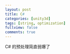 ```yaml
---
layout: post
title: C# 
categories: [unity3d]
tags: [string, optimization]
fullview: false
comments: true
---
```



C# 的预处理简直弱爆了


